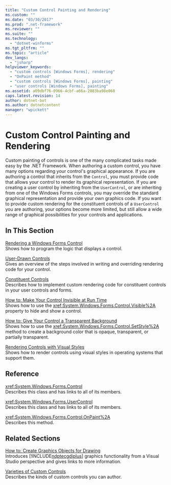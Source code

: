 ```yaml
---
title: "Custom Control Painting and Rendering"
ms.custom: ""
ms.date: "03/30/2017"
ms.prod: ".net-framework"
ms.reviewer: ""
ms.suite: ""
ms.technology: 
  - "dotnet-winforms"
ms.tgt_pltfrm: ""
ms.topic: "article"
dev_langs: 
  - "jsharp"
helpviewer_keywords: 
  - "custom controls [Windows Forms], rendering"
  - "OnPaint method"
  - "custom controls [Windows Forms], painting"
  - "user controls [Windows Forms], painting"
ms.assetid: a09dbf76-0966-4cbf-a66a-2083ba98e068
caps.latest.revision: 14
author: dotnet-bot
ms.author: dotnetcontent
manager: "wpickett"
---
```

# Custom Control Painting and Rendering
Custom painting of controls is one of the many complicated tasks made easy by the .NET Framework. When authoring a custom control, you have many options regarding your control's graphical appearance. If you are authoring a control that inherits from the `Control`, you must provide code that allows your control to render its graphical representation. If you are creating a user control by inheriting from the `UserControl`, or are inheriting from one of the Windows Forms controls, you may override the standard graphical representation and provide your own graphics code. If you want to provide custom rendering for the constituent controls of a `UserControl` you are authoring, your options become more limited, but still allow a wide range of graphical possibilities for your controls and applications.  
  
## In This Section  
 [Rendering a Windows Forms Control](../../../../docs/framework/winforms/controls/rendering-a-windows-forms-control.md)  
 Shows how to program the logic that displays a control.  
  
 [User-Drawn Controls](../../../../docs/framework/winforms/controls/user-drawn-controls.md)  
 Gives an overview of the steps involved in writing and overriding rendering code for your control.  
  
 [Constituent Controls](../../../../docs/framework/winforms/controls/constituent-controls.md)  
 Describes how to implement custom rendering code for constituent controls in your user controls and forms.  
  
 [How to: Make Your Control Invisible at Run Time](../../../../docs/framework/winforms/controls/how-to-make-your-control-invisible-at-run-time.md)  
 Shows how to use the <xref:System.Windows.Forms.Control.Visible%2A> property to hide and show a control.  
  
 [How to: Give Your Control a Transparent Background](../../../../docs/framework/winforms/controls/how-to-give-your-control-a-transparent-background.md)  
 Shows how to use the <xref:System.Windows.Forms.Control.SetStyle%2A> method to create a background color that is opaque, transparent, or partially transparent.  
  
 [Rendering Controls with Visual Styles](../../../../docs/framework/winforms/controls/rendering-controls-with-visual-styles.md)  
 Shows how to render controls using visual styles in operating systems that support them.  
  
## Reference  
 <xref:System.Windows.Forms.Control>  
 Describes this class and has links to all of its members.  
  
 <xref:System.Windows.Forms.UserControl>  
 Describes this class and has links to all of its members.  
  
 <xref:System.Windows.Forms.Control.OnPaint%2A>  
 Describes this method.  
  
## Related Sections  
 [How to: Create Graphics Objects for Drawing](../../../../docs/framework/winforms/advanced/how-to-create-graphics-objects-for-drawing.md)  
 Introduces [!INCLUDE[ndptecgdiplus](../../../../includes/ndptecgdiplus-md.md)] graphics functionality from a Visual Studio perspective and gives links to more information.  
  
 [Varieties of Custom Controls](../../../../docs/framework/winforms/controls/varieties-of-custom-controls.md)  
 Describes the kinds of custom controls you can author.
